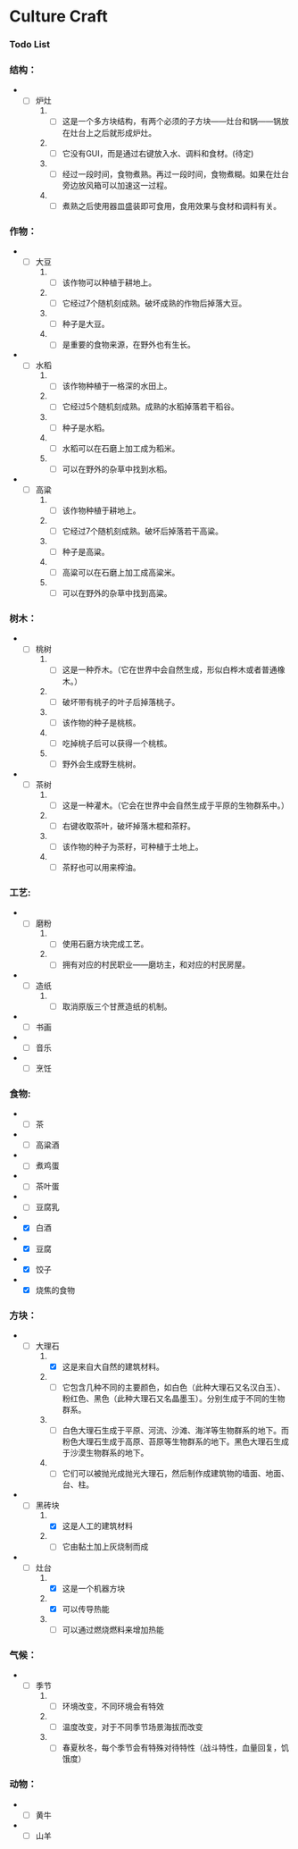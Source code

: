 # Culture Craft

### Todo List

### 结构：

- - [ ] 炉灶
    1. - [ ] 这是一个多方块结构，有两个必须的子方块——灶台和锅——锅放在灶台上之后就形成炉灶。
    2. - [ ] 它没有GUI，而是通过右键放入水、调料和食材。(待定)
    3. - [ ] 经过一段时间，食物煮熟。再过一段时间，食物煮糊。如果在灶台旁边放风箱可以加速这一过程。
    4. - [ ] 煮熟之后使用器皿盛装即可食用，食用效果与食材和调料有关。

### 作物：

- - [ ] 大豆
    1. - [ ] 该作物可以种植于耕地上。
    2. - [ ] 它经过7个随机刻成熟。破坏成熟的作物后掉落大豆。
    3. - [ ] 种子是大豆。
    4. - [ ] 是重要的食物来源，在野外也有生长。
- - [ ] 水稻
    1. - [ ] 该作物种植于一格深的水田上。
    2. - [ ] 它经过5个随机刻成熟。成熟的水稻掉落若干稻谷。
    3. - [ ] 种子是水稻。
    4. - [ ] 水稻可以在石磨上加工成为稻米。
    5. - [ ] 可以在野外的杂草中找到水稻。
- - [ ] 高粱
    1. - [ ] 该作物种植于耕地上。
    2. - [ ] 它经过7个随机刻成熟。破坏后掉落若干高粱。
    3. - [ ] 种子是高粱。
    4. - [ ] 高粱可以在石磨上加工成高粱米。
    5. - [ ] 可以在野外的杂草中找到高粱。

### 树木：

- - [ ] 桃树
    1. - [ ] 这是一种乔木。（它在世界中会自然生成，形似白桦木或者普通橡木。）
    2. - [ ] 破坏带有桃子的叶子后掉落桃子。
    3. - [ ] 该作物的种子是桃核。
    4. - [ ] 吃掉桃子后可以获得一个桃核。
    5. - [ ] 野外会生成野生桃树。
- - [ ] 茶树
    1. - [ ] 这是一种灌木。（它会在世界中会自然生成于平原的生物群系中。）
    2. - [ ] 右键收取茶叶，破坏掉落木棍和茶籽。
    3. - [ ] 该作物的种子为茶籽，可种植于土地上。
    4. - [ ] 茶籽也可以用来榨油。

### 工艺:

- - [ ] 磨粉
    1. - [ ] 使用石磨方块完成工艺。
    2. - [ ] 拥有对应的村民职业——磨坊主，和对应的村民房屋。
- - [ ] 造纸
    1. - [ ] 取消原版三个甘蔗造纸的机制。
- - [ ] 书画
- - [ ] 音乐
- - [ ] 烹饪

### 食物:

- - [ ] 茶
- - [ ] 高粱酒
- - [ ] 煮鸡蛋
- - [ ] 茶叶蛋
- - [ ] 豆腐乳
- - [x] 白酒
- - [x] 豆腐
- - [x] 饺子
- - [x] 烧焦的食物

### 方块：

- - [ ] 大理石
    1. - [x] 这是来自大自然的建筑材料。
    2. - [ ] 它包含几种不同的主要颜色，如白色（此种大理石又名汉白玉）、粉红色、黑色（此种大理石又名晶墨玉）。分别生成于不同的生物群系。
    3. - [ ] 白色大理石生成于平原、河流、沙滩、海洋等生物群系的地下。而粉色大理石生成于高原、苔原等生物群系的地下。黑色大理石生成于沙漠生物群系的地下。
    4. - [ ] 它们可以被抛光成抛光大理石，然后制作成建筑物的墙面、地面、台、柱。
- - [ ] 黑砖块
    1. - [x] 这是人工的建筑材料
    2. - [ ] 它由黏土加上灰烧制而成
- - [ ] 灶台
    1. - [x] 这是一个机器方块
    2. - [x] 可以传导热能
    3. - [ ] 可以通过燃烧燃料来增加热能 
    
### 气候：

- - [ ] 季节
    1. - [ ] 环境改变，不同环境会有特效
    2. - [ ] 温度改变，对于不同季节场景海拔而改变
    3. - [ ] 春夏秋冬，每个季节会有特殊对待特性（战斗特性，血量回复，饥饿度）
### 动物：

- - [ ] 黄牛
- - [ ] 山羊  